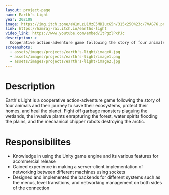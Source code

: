 ```yaml
---
layout: project-page
name: Earth's Light
year: 202108
image: https://img.itch.zone/aW1nLzU1MzE5MDIucG5n/315x250%23c/7VAG76.png
link: https://hamraj-rai.itch.io/earths-light
video_link: https://www.youtube.com/embed/ItPgzlPxPJc
description: >
  Cooperative action-adventure game following the story of four animals and their journey to save their ecosystems.
screenshots:
  - assets/images/projects/earth's-light/image0.jpg
  - assets/images/projects/earth's-light/image1.png
  - assets/images/projects/earth's-light/image2.jpg
---
```


# Description

Earth's Light is a cooperative action-adventure game following the story of four animals and their journey to save their ecosystems, protect their homes, and heal the planet. Fight off garbage monsters plaguing the wetlands, the invasive plants enrapturing the forest, water spirits flooding the plains, and the mechanical chipper robots destroying the arctic.

# Responsibilites

- Knowledge in using the Unity game engine and its various features for acommercial release
- Gained experience in making a server-client implementation of networking
between different machines using sockets
- Designed and implemented the backends for different systems such as the
menus, level transitions, and networking management on both sides of the
connection
